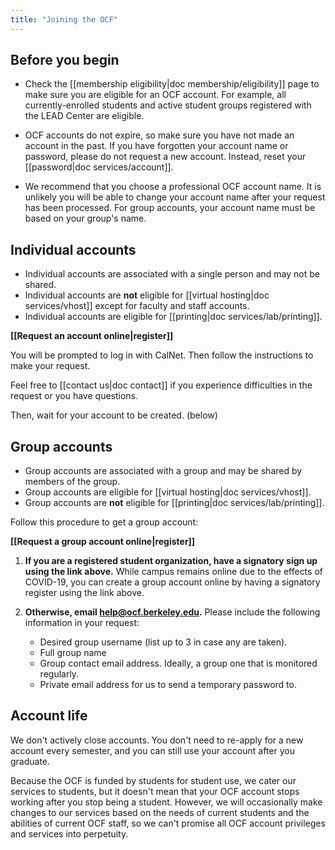 ```yaml
---
title: "Joining the OCF"
---
```


## Before you begin

* Check the [[membership eligibility|doc membership/eligibility]] page to make
  sure you are eligible for an OCF account. For example, all currently-enrolled
  students and active student groups registered with the LEAD Center are
  eligible.

* OCF accounts do not expire, so make sure you have not made an account in the
  past. If you have forgotten your account name or password, please do not
  request a new account. Instead, reset your [[password|doc services/account]].

* We recommend that you choose a professional OCF account name. It is unlikely
  you will be able to change your account name after your request has been
  processed. For group accounts, your account name must be based on your
  group's name.

## Individual accounts

* Individual accounts are associated with a single person and may not be
  shared.
* Individual accounts are **not** eligible for [[virtual hosting|doc
  services/vhost]] except for faculty and staff accounts.
* Individual accounts are eligible for [[printing|doc services/lab/printing]].

**[[Request an account online|register]]**

You will be prompted to log in with CalNet. Then follow the instructions to
make your request.

Feel free to [[contact us|doc contact]] if you experience difficulties in the
request or you have questions.

Then, wait for your account to be created. (below)

## Group accounts

* Group accounts are associated with a group and may be shared by members of
  the group.
* Group accounts are eligible for [[virtual hosting|doc services/vhost]].
* Group accounts are **not** eligible for [[printing|doc
  services/lab/printing]].

Follow this procedure to get a group account:

**[[Request a group account online|register]]**

1. **If you are a registered student organization, have a signatory sign up using the link above.**
   While campus remains online due to the effects of COVID-19, you can
   create a group account online by having a signatory register using the link above.

2. **Otherwise, email help@ocf.berkeley.edu.**
   Please include the following information in your request:
   * Desired group username (list up to 3 in case any are taken).
   * Full group name
   * Group contact email address. Ideally, a group one that is monitored regularly.
   * Private email address for us to send a temporary password to.

## Account life

We don't actively close accounts. You don't need to re-apply for a new account
every semester, and you can still use your account after you graduate.

Because the OCF is funded by students for student use, we cater our services to
students, but it doesn't mean that your OCF account stops working after you
stop being a student. However, we will occasionally make changes to our
services based on the needs of current students and the abilities of current
OCF staff, so we can't promise all OCF account privileges and services into
perpetuity.

